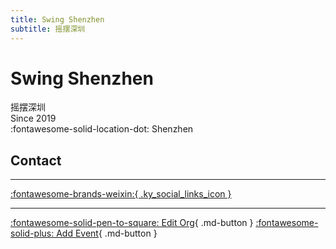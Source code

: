 ```yaml
---
title: Swing Shenzhen
subtitle: 摇摆深圳
---
```


# Swing Shenzhen

摇摆深圳  
Since 2019  
:fontawesome-solid-location-dot: Shenzhen  


## Contact


---

 [:fontawesome-brands-weixin:{ .ky_social_links_icon }](# "摇摆深圳SwingShenzhen")

---

[:fontawesome-solid-pen-to-square: Edit Org](https://github.com/swingdance/orgs/issues/new?assignees=&labels=update+org&projects=&template=03-update_entity.yml&title=Update%20Org%3A%20zh_CN%20%E2%80%A2%20Swing%20Shenzhen&region=zh_CN&id=swing-shen-zhen&name=Swing%20Shenzhen){ .md-button } [:fontawesome-solid-plus: Add Event](https://github.com/swingdance/events/issues/new?assignees=&labels=add+event&projects=&template=02-add_entity.yml&title=Add%20Event%3A%20zh_CN%20%E2%80%A2%20%3CName%3E&region=zh_CN&province=Guangdong&city=Shenzhen&org_id=swing-shen-zhen){ .md-button }
